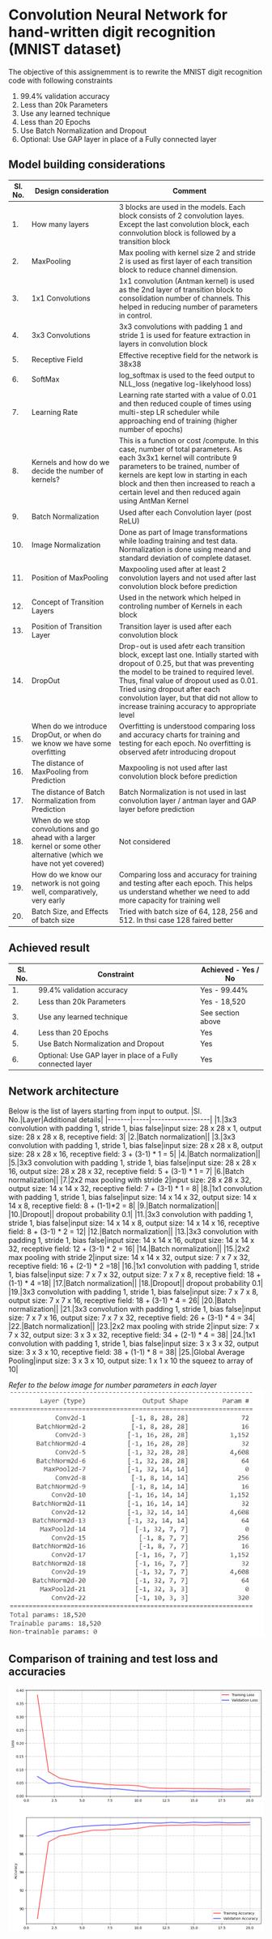 # Convolution Neural Network for hand-written digit recognition (MNIST dataset)
The objective of this assignemment is to rewrite the MNIST digit recognition code with following constraints
1. 99.4% validation accuracy
2. Less than 20k Parameters
3. Use any learned technique  
4. Less than 20 Epochs
5. Use Batch Normalization and Dropout
6. Optional: Use GAP layer in place of a Fully connected layer

## Model building considerations

|Sl. No.|Design consideration|Comment|
|-------|--------------------|-------|
|1.|How many layers|3 blocks are used in the models. Each block consists of 2 convolution layes. Except the last convolution block, each connvolution block is followed by a transition block|
|2.|MaxPooling|Max pooling with kernel size 2 and stride 2 is used as first layer of each transition block to reduce channel dimension.|
|3.|1x1 Convolutions|1x1 convolution (Antman kernel) is used as the 2nd layer of transition block to consolidation number of channels. This helped in reducing number of parameters in control.|
|4.|3x3 Convolutions|3x3 convolutions with padding 1 and stride 1 is used for feature extraction in layers in convolution block|
|5.|Receptive Field|Effective receptive field for the network is 38x38|
|6.|SoftMax|log_softmax is used to the feed output to NLL_loss (negative log-likelyhood loss)|
|7.|Learning Rate|Learning rate started with a value of 0.01 and then reduced couple of times using multi-step LR scheduler while approaching end of training (higher number of epochs)|
|8.|Kernels and how do we decide the number of kernels?|This is a function or cost /compute. In this case, number of total parameters. As each 3x3x1 kernel will contribute 9 parameters to be trained, number of kernels are kept low in starting in each block and then then increased to reach a certain level and then reduced again using AntMan Kernel|
|9.|Batch Normalization|Used after each Convolution layer (post ReLU)|
|10.|Image Normalization|Done as part of Image transformations while loading training and test data. Normalization is done using meand and standard deviation of complete dataset.|
|11.|Position of MaxPooling|Maxpooling used after at least 2 convolution layers and not used after last convolution block before prediction|
|12.|Concept of Transition Layers|Used in the network which helped in controling number of Kernels in each block|
|13.|Position of Transition Layer|Transition layer is used after each convolution block|
|14.|DropOut|Drop-out is used afetr each transition block, except last one. Intially started with dropout of 0.25, but that was preventing the model to be trained to required level. Thus, final value of dropout used as 0.01. Tried using dropout after each convolution layer, but that did not allow to increase training accuracy to appropriate level|
|15.|When do we introduce DropOut, or when do we know we have some overfitting|Overfitting is understood comparing loss and accuracy charts for training and testing for each epoch. No overfitting is observed afetr introducing dropout|
|16.|The distance of MaxPooling from Prediction|Maxpooling is not used after last convolution block before prediction|
|17.|The distance of Batch Normalization from Prediction|Batch Normalization is not used in last convolution layer / antman layer and GAP layer before prediction|
|18.|When do we stop convolutions and go ahead with a larger kernel or some other alternative (which we have not yet covered)|Not considered|
|19.|How do we know our network is not going well, comparatively, very early|Comparing loss and accuracy for training and testing after each epoch. This helps us understand whether we need to add more capacity for training well|
|20.|Batch Size, and Effects of batch size|Tried with batch size of 64, 128, 256 and 512. In thsi case 128 faired better|

## Achieved result

|Sl. No.|Constraint|Achieved - Yes / No|
|-------|----------|--------------------|
|1.|99.4% validation accuracy|Yes - 99.44%|
|2.|Less than 20k Parameters|Yes - 18,520|
|3.|Use any learned technique|See section above|  
|4.|Less than 20 Epochs|Yes|
|5.|Use Batch Normalization and Dropout|Yes|
|6.|Optional: Use GAP layer in place of a Fully connected layer|Yes|

## Network architecture

Below is the list of layers starting from input to output.
|Sl. No.|Layer|Additional details|
|-------|-----|------------------|
|1.|3x3 convolution with padding 1, stride 1, bias false|input size: 28 x 28 x 1, output size: 28 x 28 x 8, receptive field: 3|
|2.|Batch normalization||
|3.|3x3 convolution with padding 1, stride 1, bias false|input size: 28 x 28 x 8, output size: 28 x 28 x 16, receptive field: 3 + (3-1) * 1 = 5|
|4.|Batch normalization||
|5.|3x3 convolution with padding 1, stride 1, bias false|input size: 28 x 28 x 16, output size: 28 x 28 x 32, receptive field: 5 + (3-1) * 1 = 7|
|6.|Batch normalization||
|7.|2x2 max pooling with stride 2|input size: 28 x 28 x 32, output size: 14 x 14 x 32, receptive field: 7 + (3-1) * 1 = 8|
|8.|1x1 convolution with padding 1, stride 1, bias false|input size: 14 x 14 x 32, output size: 14 x 14 x 8, receptive field: 8 + (1-1)*2 = 8|
|9.|Batch normalization||
|10.|Dropout|| dropout probability 0.1|
|11.|3x3 convolution with padding 1, stride 1, bias false|input size: 14 x 14 x 8, output size: 14 x 14 x 16, receptive field: 8 + (3-1) * 2 = 12|
|12.|Batch normalization||
|13.|3x3 convolution with padding 1, stride 1, bias false|input size: 14 x 14 x 16, output size: 14 x 14 x 32, receptive field: 12 + (3-1) * 2 = 16|
|14.|Batch normalization||
|15.|2x2 max pooling with stride 2|input size: 14 x 14 x 32, output size: 7 x 7 x 32, receptive field: 16 + (2-1) * 2 =18|
|16.|1x1 convolution with padding 1, stride 1, bias false|input size: 7 x 7 x 32, output size: 7 x 7 x 8, receptive field: 18 + (1-1) * 4 =18|
|17.|Batch normalization||
|18.|Dropout|| dropout probability 0.1|
|19.|3x3 convolution with padding 1, stride 1, bias false|input size: 7 x 7 x 8, output size: 7 x 7 x 16, receptive field: 18 + (3-1) * 4 = 26|
|20.|Batch normalization||
|21.|3x3 convolution with padding 1, stride 1, bias false|input size: 7 x 7 x 16, output size: 7 x 7 x 32, receptive field: 26 + (3-1) * 4 = 34|
|22.|Batch normalization||
|23.|2x2 max pooling with stride 2|input size: 7 x 7 x 32, output size: 3 x 3 x 32, receptive field: 34 + (2-1) * 4 = 38|
|24.|1x1 convolution with padding 1, stride 1, bias false|input size: 3 x 3 x 32, output size: 3 x 3 x 10, receptive field: 38 + (1-1) * 8 = 38|
|25.|Global Average Pooling|input size: 3 x 3 x 10, output size: 1 x 1 x 10 the squeez to array of 10|

_Refer to the below image for number parameters in each layer_
![Alt text](model_arch.png?raw=true "model architecture") 

## Comparison of training and test loss and accuracies
![Alt text](train_test_loss.png?raw=true "model architecture") 
